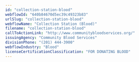 ```yaml
---
id: "collection-station-blood"
webflowId: "640b84670d5ec39c49323b83"
urlSlug: "collection-station-blood"
webflowName: "Collection Station (Blood)"
filename: "collection-station-blood"
callToActionLink: "http://www.communitybloodservices.org/"
issuingAgency: "Community Blood Services"
divisionPhone: "(201) 444-3900"
webflowIndustry: "Blood"
licenseCertificationClassification: "FOR DONATING BLOOD"
---
```

